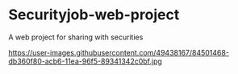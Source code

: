 # Securityjob-web-project
A web project for sharing with securities

https://user-images.githubusercontent.com/49438167/84501468-db360f80-acb6-11ea-96f5-89341342c0bf.jpg
